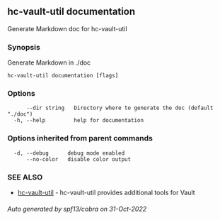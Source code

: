 ## hc-vault-util documentation

Generate Markdown doc for hc-vault-util

### Synopsis

Generate Markdown in ./doc

```
hc-vault-util documentation [flags]
```

### Options

```
      --dir string   Directory where to generate the doc (default "./doc")
  -h, --help         help for documentation
```

### Options inherited from parent commands

```
  -d, --debug      debug mode enabled
      --no-color   disable color output
```

### SEE ALSO

* [hc-vault-util](hc-vault-util.md)	 - hc-vault-util provides additional tools for Vault

###### Auto generated by spf13/cobra on 31-Oct-2022
